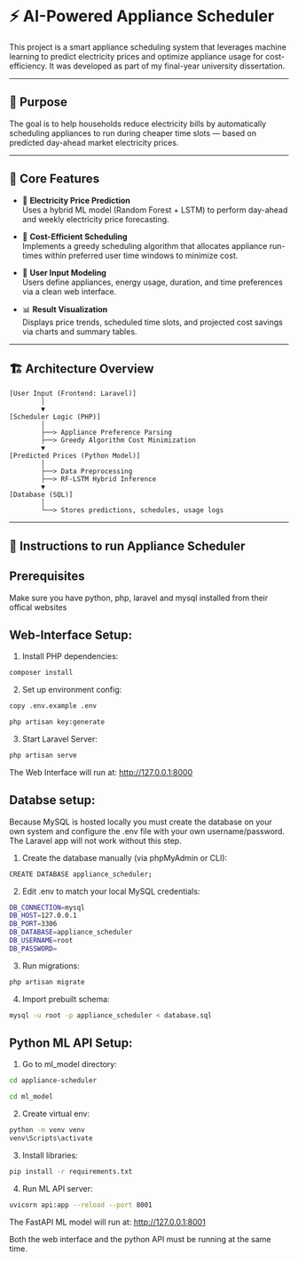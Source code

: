 # ⚡ AI-Powered Appliance Scheduler

This project is a smart appliance scheduling system that leverages machine learning to predict electricity prices and optimize appliance usage for cost-efficiency. It was developed as part of my final-year university dissertation.

---

## 🎯 Purpose

The goal is to help households reduce electricity bills by automatically scheduling appliances to run during cheaper time slots — based on predicted day-ahead market electricity prices.

---

## 🧠 Core Features

- 🔮 **Electricity Price Prediction**  
  Uses a hybrid ML model (Random Forest + LSTM) to perform day-ahead and weekly electricity price forecasting.

- 📅 **Cost-Efficient Scheduling**  
  Implements a greedy scheduling algorithm that allocates appliance run-times within preferred user time windows to minimize cost.

- 🧾 **User Input Modeling**  
  Users define appliances, energy usage, duration, and time preferences via a clean web interface.

- 📊 **Result Visualization**  
  Displays price trends, scheduled time slots, and projected cost savings via charts and summary tables.

---

## 🏗️ Architecture Overview

```text
[User Input (Frontend: Laravel)]
        │
        ▼
[Scheduler Logic (PHP)]
        │
        ├──> Appliance Preference Parsing
        ├──> Greedy Algorithm Cost Minimization
        ▼
[Predicted Prices (Python Model)]
        │
        ├──> Data Preprocessing
        ├──> RF-LSTM Hybrid Inference
        ▼
[Database (SQL)]
        │
        └──> Stores predictions, schedules, usage logs
```
---

## 📖 Instructions to run Appliance Scheduler

## Prerequisites

Make sure you have python, php, laravel and mysql installed from their offical websites

## Web-Interface Setup:

1. Install PHP dependencies:

```bash
composer install
```

2. Set up environment config:

```bash
copy .env.example .env
```

```bash
php artisan key:generate
```

3. Start Laravel Server:

```bash
php artisan serve
```

The Web Interface will run at: http://127.0.0.1:8000

## Databse setup:

Because MySQL is hosted locally you must create the database on your own system and configure the .env file with your own username/password. The Laravel app will not work without this step.

1. Create the database manually (via phpMyAdmin or CLI):

```bash
CREATE DATABASE appliance_scheduler;
```

2. Edit .env to match your local MySQL credentials:

```bash
DB_CONNECTION=mysql
DB_HOST=127.0.0.1
DB_PORT=3306
DB_DATABASE=appliance_scheduler
DB_USERNAME=root
DB_PASSWORD=
```

3. Run migrations:

```bash
php artisan migrate
```

4. Import prebuilt schema:

```bash
mysql -u root -p appliance_scheduler < database.sql
```

## Python ML API Setup:

1. Go to ml_model directory:

```bash
cd appliance-scheduler

cd ml_model
```

2. Create virtual env:

```bash
python -m venv venv
venv\Scripts\activate
```

3. Install libraries:

```bash
pip install -r requirements.txt
```

4. Run ML API server:

```bash
uvicorn api:app --reload --port 8001
```

The FastAPI ML model will run at: http://127.0.0.1:8001

Both the web interface and the python API must be running at the same time.
